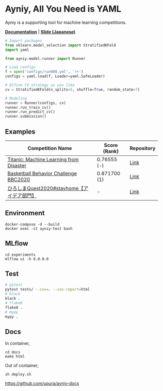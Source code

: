 # Ayniy, All You Need is YAML

Ayniy is a supporting tool for machine learning competitions.

[**Documentation**](https://upura.github.io/ayniy-docs/) | [**Slide (Japanese)**](https://speakerdeck.com/upura/ayniy-with-mlflow)

```python
# Import packages
from sklearn.model_selection import StratifiedKFold
import yaml

from ayniy.model.runner import Runner

# Load configs
f = open('configs/run000.yml', 'r+')
configs = yaml.load(f, Loader=yaml.SafeLoader)

# Difine CV strategy as you like
cv = StratifiedKFold(n_splits=5, shuffle=True, random_state=7)

# Modeling
runner = Runner(configs, cv)
runner.run_train_cv()
runner.run_predict_cv()
runner.submission()
```

## Examples

| Competition Name | Score (Rank) | Repository |
| --- | --- | --- | 
| [Titanic: Machine Learning from Disaster](https://www.kaggle.com/c/titanic/) | 0.76555 (-) | [Link](https://github.com/upura/ayniy-titanic) |
| [Basketball Behavior Challenge BBC2020](https://competitions.codalab.org/competitions/23905) | 0.871700 (1) | [Link](https://github.com/upura/basketball-behavior-challenge) |
| [ひろしまQuest2020#stayhome【アイデア部門】](https://signate.jp/competitions/277) | - | [Link](https://github.com/upura/signate-hiroshima-quest-idea) |

## Environment

```
docker-compose -d --build
docker exec -it ayniy-test bash
```

## MLflow

```
cd experiments
mlflow ui -h 0.0.0.0
```

## Test

```bash
# pytest
pytest tests/ --cov=. --cov-report=html
# black
black .
# flake8
flake8 .
# mypy
mypy .
```

## Docs
In container,
```
cd docs
make html
```

Out of container,
```
sh deploy.sh
```
https://github.com/upura/ayniy-docs
